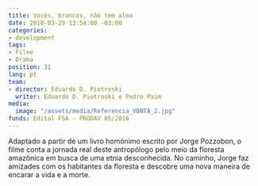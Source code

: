 ```yaml
---
title: Vocês, brancos, não tem alma
date: 2018-03-29 13:54:00 -03:00
categories:
- development
tags:
- Filme
- Drama
position: 31
lang: pt
team:
- director: Eduardo D. Piotroski
  writer: Eduardo D. Piotroski e Pedro Paim
media:
  image: "/assets/media/Referencia_VBNTA_2.jpg"
funds: Edital FSA - PRODAV 05/2016
---
```


Adaptado a partir de um livro homônimo escrito por Jorge Pozzobon, o filme conta a jornada real deste antropólogo pelo meio da floresta amazônica em busca de uma etnia desconhecida. No caminho, Jorge faz amizades com os habitantes da floresta e descobre uma nova maneira de encarar a vida e a morte.